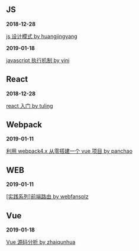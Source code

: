 ## JS

**2018-12-28**

[js 设计模式 by huangjingyang](https://github.com/FuntSui-FE/blog/issues/4)

**2019-01-18**

[javascript 执行机制 by yini](https://github.com/FuntSui-FE/blog/issues/8)

## React

**2018-12-28**

[react 入门 by tuling](https://github.com/FuntSui-FE/blog/issues/3)

## Webpack

**2019-01-11**

[利用 webpack4.x 从零搭建一个 vue 项目 by panchao](https://github.com/FuntSui-FE/blog/issues/6)

## WEB

**2019-01-11**

[[实践系列]前端路由 by webfansplz](https://github.com/FuntSui-FE/blog/issues/5)

## Vue

**2019-01-18**

[Vue 源码分析 by zhaiqunhua](https://github.com/FuntSui-FE/blog/issues/7)
